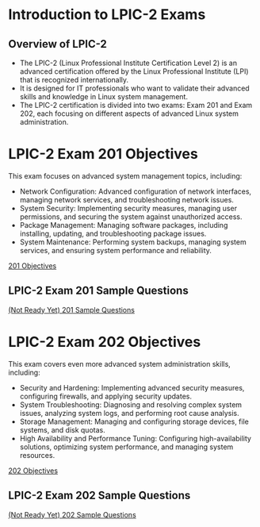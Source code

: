# Introduction to LPIC-2 Exams 

## Overview of LPIC-2

- The LPIC-2 (Linux Professional Institute Certification Level 2) is an advanced certification offered by the Linux Professional Institute (LPI) that is recognized internationally.
- It is designed for IT professionals who want to validate their advanced skills and knowledge in Linux system management.
- The LPIC-2 certification is divided into two exams: Exam 201 and Exam 202, each focusing on different aspects of advanced Linux system administration.

# LPIC-2 Exam 201 Objectives
This exam focuses on advanced system management topics, including:

- Network Configuration: Advanced configuration of network interfaces, managing network services, and troubleshooting network issues.
- System Security: Implementing security measures, managing user permissions, and securing the system against unauthorized access.
- Package Management: Managing software packages, including installing, updating, and troubleshooting package issues.
- System Maintenance: Performing system backups, managing system services, and ensuring system performance and reliability.

[201 Objectives](https://github.com/SamanKhalife/linux-Tutorial/blob/main/Lpic%202/LPIC-2%20Exam%20201%20Objectives.md)

## LPIC-2 Exam 201 Sample Questions 

[(Not Ready Yet) 201 Sample Questions](https://github.com/SamanKhalife/linux-Tutorial/blob/main/Lpic%202/LPIC-2%20Exam%20201%20(201-450)%20Exam.md)

# LPIC-2 Exam 202 Objectives

This exam covers even more advanced system administration skills, including:

- Security and Hardening: Implementing advanced security measures, configuring firewalls, and applying security updates.
- System Troubleshooting: Diagnosing and resolving complex system issues, analyzing system logs, and performing root cause analysis.
- Storage Management: Managing and configuring storage devices, file systems, and disk quotas.
- High Availability and Performance Tuning: Configuring high-availability solutions, optimizing system performance, and managing system resources.

[202 Objectives](https://github.com/SamanKhalife/linux-Tutorial/blob/main/Lpic%202/LPIC-2%20Exam%20202%20Objectives.md)

## LPIC-2 Exam 202 Sample Questions 

[(Not Ready Yet) 202 Sample Questions](https://github.com/SamanKhalife/linux-Tutorial/blob/main/Lpic%202/LPIC-2%20Exam%20202%20(202-450)%20Exam%20.md)

